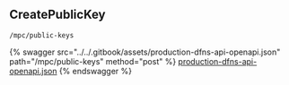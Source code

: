 
## CreatePublicKey
`/mpc/public-keys`



{% swagger src="../../.gitbook/assets/production-dfns-api-openapi.json" path="/mpc/public-keys" method="post" %}
[production-dfns-api-openapi.json](../../.gitbook/assets/production-dfns-api-openapi.json)
{% endswagger %}
